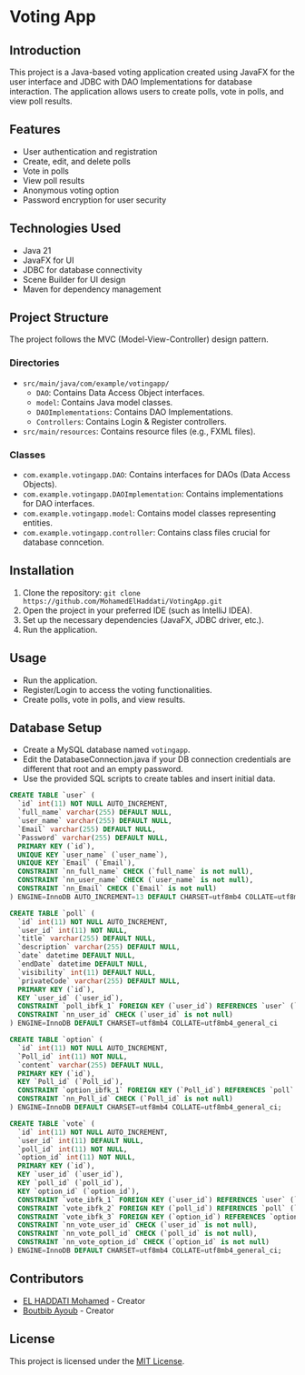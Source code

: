 # Voting App

## Introduction
This project is a Java-based voting application created using JavaFX for the user interface and JDBC with DAO Implementations for database interaction. The application allows users to create polls, vote in polls, and view poll results.

## Features
- User authentication and registration
- Create, edit, and delete polls
- Vote in polls
- View poll results
- Anonymous voting option
- Password encryption for user security

## Technologies Used
- Java 21
- JavaFX for UI
- JDBC for database connectivity
- Scene Builder for UI design
- Maven for dependency management

## Project Structure
The project follows the MVC (Model-View-Controller) design pattern.

### Directories
- `src/main/java/com/example/votingapp/`
    - `DAO`: Contains Data Access Object interfaces.
    - `model`: Contains Java model classes.
    - `DAOImplementations`: Contains DAO Implementations.
    - `Controllers`: Contains Login & Register controllers.
- `src/main/resources`: Contains resource files (e.g., FXML files).

### Classes
- `com.example.votingapp.DAO`: Contains interfaces for DAOs (Data Access Objects).
- `com.example.votingapp.DAOImplementation`: Contains implementations for DAO interfaces.
- `com.example.votingapp.model`: Contains model classes representing entities.
- `com.example.votingapp.controller`: Contains class files crucial for database conncetion.

## Installation
1. Clone the repository: `git clone https://github.com/MohamedElHaddati/VotingApp.git`
2. Open the project in your preferred IDE (such as IntelliJ IDEA).
3. Set up the necessary dependencies (JavaFX, JDBC driver, etc.).
4. Run the application.

## Usage
- Run the application.
- Register/Login to access the voting functionalities.
- Create polls, vote in polls, and view results.

## Database Setup
- Create a MySQL database named `votingapp`.
- Edit the DatabaseConnection.java if your DB connection credentials are different that root and an empty password.
- Use the provided SQL scripts to create tables and insert initial data.
```sql
CREATE TABLE `user` (
  `id` int(11) NOT NULL AUTO_INCREMENT,
  `full_name` varchar(255) DEFAULT NULL,
  `user_name` varchar(255) DEFAULT NULL,
  `Email` varchar(255) DEFAULT NULL,
  `Password` varchar(255) DEFAULT NULL,
  PRIMARY KEY (`id`),
  UNIQUE KEY `user_name` (`user_name`),
  UNIQUE KEY `Email` (`Email`),
  CONSTRAINT `nn_full_name` CHECK (`full_name` is not null),
  CONSTRAINT `nn_user_name` CHECK (`user_name` is not null),
  CONSTRAINT `nn_Email` CHECK (`Email` is not null)
) ENGINE=InnoDB AUTO_INCREMENT=13 DEFAULT CHARSET=utf8mb4 COLLATE=utf8mb4_general_ci;

CREATE TABLE `poll` (
  `id` int(11) NOT NULL AUTO_INCREMENT,
  `user_id` int(11) NOT NULL,
  `title` varchar(255) DEFAULT NULL,
  `description` varchar(255) DEFAULT NULL,
  `date` datetime DEFAULT NULL,
  `endDate` datetime DEFAULT NULL,
  `visibility` int(11) DEFAULT NULL,
  `privateCode` varchar(255) DEFAULT NULL,
  PRIMARY KEY (`id`),
  KEY `user_id` (`user_id`),
  CONSTRAINT `poll_ibfk_1` FOREIGN KEY (`user_id`) REFERENCES `user` (`id`),
  CONSTRAINT `nn_user_id` CHECK (`user_id` is not null)
) ENGINE=InnoDB DEFAULT CHARSET=utf8mb4 COLLATE=utf8mb4_general_ci

CREATE TABLE `option` (
  `id` int(11) NOT NULL AUTO_INCREMENT,
  `Poll_id` int(11) NOT NULL,
  `content` varchar(255) DEFAULT NULL,
  PRIMARY KEY (`id`),
  KEY `Poll_id` (`Poll_id`),
  CONSTRAINT `option_ibfk_1` FOREIGN KEY (`Poll_id`) REFERENCES `poll` (`id`),
  CONSTRAINT `nn_Poll_id` CHECK (`Poll_id` is not null)
) ENGINE=InnoDB DEFAULT CHARSET=utf8mb4 COLLATE=utf8mb4_general_ci;

CREATE TABLE `vote` (
  `id` int(11) NOT NULL AUTO_INCREMENT,
  `user_id` int(11) DEFAULT NULL,
  `poll_id` int(11) NOT NULL,
  `option_id` int(11) NOT NULL,
  PRIMARY KEY (`id`),
  KEY `user_id` (`user_id`),
  KEY `poll_id` (`poll_id`),
  KEY `option_id` (`option_id`),
  CONSTRAINT `vote_ibfk_1` FOREIGN KEY (`user_id`) REFERENCES `user` (`id`),
  CONSTRAINT `vote_ibfk_2` FOREIGN KEY (`poll_id`) REFERENCES `poll` (`id`),
  CONSTRAINT `vote_ibfk_3` FOREIGN KEY (`option_id`) REFERENCES `option` (`id`),
  CONSTRAINT `nn_vote_user_id` CHECK (`user_id` is not null),
  CONSTRAINT `nn_vote_poll_id` CHECK (`poll_id` is not null),
  CONSTRAINT `nn_vote_option_id` CHECK (`option_id` is not null)
) ENGINE=InnoDB DEFAULT CHARSET=utf8mb4 COLLATE=utf8mb4_general_ci;
```

## Contributors
- [EL HADDATI Mohamed](https://github.com/MohamedElHaddati) - Creator
- [Boutbib Ayoub](https://github.com/BoutbibB) - Creator

## License
This project is licensed under the [MIT License](LICENSE).





